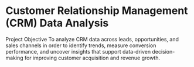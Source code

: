 # Customer Relationship Management (CRM) Data Analysis
 Project Objective
To analyze CRM data across leads, opportunities, and sales channels in order to identify trends, measure conversion performance, and uncover insights that support data-driven decision-making for improving customer acquisition and revenue growth.
